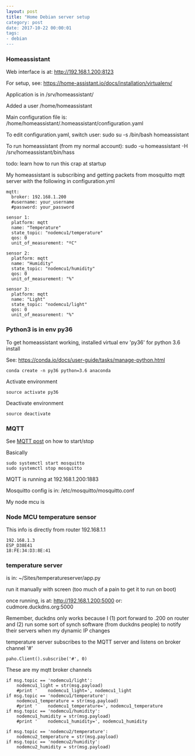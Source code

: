 ```yaml
---
layout: post
title: "Home Debian server setup
category: post
date: 2017-10-22 00:00:01
tags:
- debian
---
```


### Homeassistant

Web interface is at: http://192.168.1.200:8123

For setup, see: https://home-assistant.io/docs/installation/virtualenv/

Application is in /srv/homeassistant/

Added a user /home/homeassistant

Main configuration file is: /home/homeassistant/.homeassistant/configuration.yaml

To edit configuration.yaml, switch user: sudo su -s /bin/bash homeassistant

To run homeassistant (from my normal account): sudo -u homeassistant -H /srv/homeassistant/bin/hass

todo: learn how to run this crap at startup

My homeassistant is subscribing and getting packets from mosquitto mqtt server with the following in configuration.yml

	mqtt:
	  broker: 192.168.1.200       
	  #username: your_username
	  #password: your_password

	sensor 1:
	  platform: mqtt
	  name: "Temperature"
	  state_topic: "nodemcu1/temperature"
	  qos: 0
	  unit_of_measurement: "ºC"

	sensor 2:
	  platform: mqtt
	  name: "Humidity"
	  state_topic: "nodemcu1/humidity"
	  qos: 0
	  unit_of_measurement: "%"

	sensor 3:
	  platform: mqtt
	  name: "Light"
	  state_topic: "nodemcu1/light"
	  qos: 0
	  unit_of_measurement: "%"

### Python3 is in env py36

To get homeassistant working, installed virtual env 'py36' for python 3.6 install

See: https://conda.io/docs/user-guide/tasks/manage-python.html

    conda create -n py36 python=3.6 anaconda
    
Activate environment

    source activate py36
    
Deactivate environment

    source deactivate
    
### MQTT

See [MQTT post][1] on how to start/stop

Basically

    sudo systemctl start mosquitto
    sudo systemctl stop mosquitto

MQTT is running at 192.168.1.200:1883

Mosquitto config is in: /etc/mosquitto/mosquitto.conf

My node mcu is

### Node MCU temperature sensor

This info is directly from router 192.168.1.1

    192.168.1.3
    ESP_D38E41
    18:FE:34:D3:8E:41
    
### temperature server

is in: ~/Sites/temperatureserver/app.py

run it manually with screen (too much of a pain to get it to run on boot)

once running, is at: http://192.168.1.200:5000
or: cudmore.duckdns.org:5000

Remember, duckdns only works because I (1) port forward to .200 on router and (2) run some sort of synch software (from duckdns people) to notify their servers when my dynamic IP changes

temperature server subscribes to the MQTT server and listens on broker channel '#'

    paho.Client().subscribe('#', 0)
    

These are my mqtt broker channels

	if msg.topic == 'nodemcu1/light':
		nodemcu1_light = str(msg.payload)
		#print '    nodemcu1_light=', nodemcu1_light
	if msg.topic == 'nodemcu1/temperature':
		nodemcu1_temperature = str(msg.payload)
		#print '    nodemcu1_temperature=', nodemcu1_temperature
	if msg.topic == 'nodemcu1/humidity':
		nodemcu1_humidity = str(msg.payload)
		#print '    nodemcu1_humidity=', nodemcu1_humidity
	
	if msg.topic == 'nodemcu2/temperature':
		nodemcu2_temperature = str(msg.payload)
	if msg.topic == 'nodemcu2/humidity':
		nodemcu2_humidity = str(msg.payload)

    
[1]: /post/2016/01/19/MQTT/
